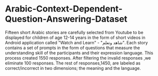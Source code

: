 # Arabic-Context-Dependent-Question-Answering-Dataset

Fifteen short Arabic stories are carefully selected from Youtube to be displayed for children of age 12-14 years in the
form of short videos in Android application called "Watch and Learn" - "شاهد وتعلم". Each story contains a set of prompts in the form of questions
that measure the understanding skill of the participants and their expression language. This process created 1550 responses. After filtering the invalid responses
,we eliminate 100 responses. The rest of responses,1450, are labeled as correct/incorrect in two dimensions; the meaning and the language.
